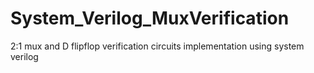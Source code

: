 # System_Verilog_MuxVerification
2:1 mux and D flipflop verification circuits implementation using system verilog
